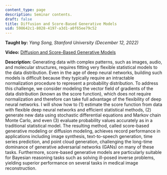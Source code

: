 ```yaml
---
content_type: page
description: Seminar contents.
draft: false
title: Diffusion and Score-Based Generative Models
uid: 598642c1-8028-4197-a3d1-a0f65ee79c52
---
```

**Taught by:** *Yang Song, Stanford University (December 12, 2022)*

**Video:** [Diffusion and Score-Based Generative Models](https://youtu.be/wMmqCMwuM2Q)

**Description:** Generating data with complex patterns, such as images, audio, and molecular structures, requires fitting very flexible statistical models to the data distribution. Even in the age of deep neural networks, building such models is difficult because they typically require an intractable normalization procedure to represent a probability distribution. To address this challenge, we consider modeling the vector field of gradients of the data distribution (known as the score function), which does not require normalization and therefore can take full advantage of the flexibility of deep neural networks. I will show how to (1) estimate the score function from data with flexible deep neural networks and efficient statistical methods, (2) generate new data using stochastic differential equations and Markov chain Monte Carlo, and even (3) evaluate probability values accurately as in a traditional statistical model. The resulting method, called score-based generative modeling or diffusion modeling, achieves record performance in applications including image synthesis, text-to-speech generation, time series prediction, and point cloud generation, challenging the long-time dominance of generative adversarial networks (GANs) on many of these tasks. Furthermore, score-based generative models are particularly suitable for Bayesian reasoning tasks such as solving ill-posed inverse problems, yielding superior performance on several tasks in medical image reconstruction.